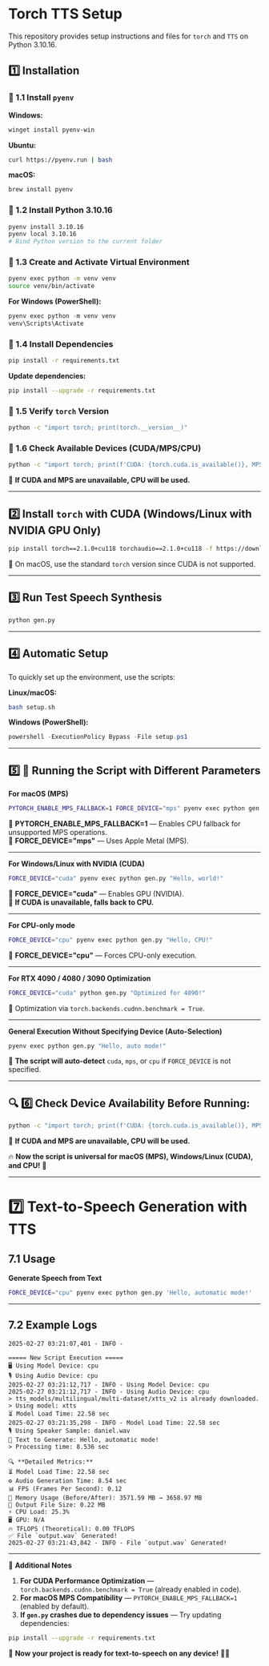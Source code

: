 # Torch TTS Setup

This repository provides setup instructions and files for `torch` and `TTS` on Python 3.10.16.

## 1️⃣ Installation

### 🔹 1.1 Install `pyenv`

**Windows:**
```bash
winget install pyenv-win
```

**Ubuntu:**
```bash
curl https://pyenv.run | bash
```

**macOS:**
```bash
brew install pyenv
```

### 🔹 1.2 Install Python 3.10.16
```bash
pyenv install 3.10.16
pyenv local 3.10.16
# Bind Python version to the current folder
```

### 🔹 1.3 Create and Activate Virtual Environment
```bash
pyenv exec python -m venv venv
source venv/bin/activate
```

**For Windows (PowerShell):**
```powershell
pyenv exec python -m venv venv
venv\Scripts\Activate
```

### 🔹 1.4 Install Dependencies
```bash
pip install -r requirements.txt
```

**Update dependencies:**
```bash
pip install --upgrade -r requirements.txt
```

### 🔹 1.5 Verify `torch` Version
```bash
python -c "import torch; print(torch.__version__)"
```

### 🔹 1.6 Check Available Devices (CUDA/MPS/CPU)
```bash
python -c "import torch; print(f'CUDA: {torch.cuda.is_available()}, MPS: {torch.backends.mps.is_available()}')"
```

📌 **If CUDA and MPS are unavailable, CPU will be used.**

---
## 2️⃣ Install `torch` with CUDA (Windows/Linux with NVIDIA GPU Only)
```bash
pip install torch==2.1.0+cu118 torchaudio==2.1.0+cu118 -f https://download.pytorch.org/whl/torch_stable.html
```

📌 On macOS, use the standard `torch` version since CUDA is not supported.

---
## 3️⃣ Run Test Speech Synthesis
```bash
python gen.py
```

---
## 4️⃣ Automatic Setup
To quickly set up the environment, use the scripts:

**Linux/macOS:**
```bash
bash setup.sh
```

**Windows (PowerShell):**
```powershell
powershell -ExecutionPolicy Bypass -File setup.ps1
```

---
## 5️⃣ 🚀 Running the Script with Different Parameters

**For macOS (MPS)**
```bash
PYTORCH_ENABLE_MPS_FALLBACK=1 FORCE_DEVICE="mps" pyenv exec python gen.py "Hello, world!"
```

🔹 **PYTORCH_ENABLE_MPS_FALLBACK=1** — Enables CPU fallback for unsupported MPS operations.  
🔹 **FORCE_DEVICE="mps"** — Uses Apple Metal (MPS).

---
**For Windows/Linux with NVIDIA (CUDA)**
```bash
FORCE_DEVICE="cuda" pyenv exec python gen.py "Hello, world!"
```

🔹 **FORCE_DEVICE="cuda"** — Enables GPU (NVIDIA).  
🔹 **If CUDA is unavailable, falls back to CPU.**

---
**For CPU-only mode**
```bash
FORCE_DEVICE="cpu" pyenv exec python gen.py "Hello, CPU!"
```

🔹 **FORCE_DEVICE="cpu"** — Forces CPU-only execution.

---
**For RTX 4090 / 4080 / 3090 Optimization**
```bash
FORCE_DEVICE="cuda" python gen.py "Optimized for 4090!"
```

🔹 Optimization via `torch.backends.cudnn.benchmark = True`.

---
**General Execution Without Specifying Device (Auto-Selection)**
```bash
pyenv exec python gen.py "Hello, auto mode!"
```

🔹 **The script will auto-detect** `cuda`, `mps`, or `cpu` if `FORCE_DEVICE` is not specified.

---
## 🔍 6️⃣ Check Device Availability Before Running:
```bash
python -c "import torch; print(f'CUDA: {torch.cuda.is_available()}, MPS: {torch.backends.mps.is_available()}')"
```

📌 **If CUDA and MPS are unavailable, CPU will be used.**

🔥 **Now the script is universal for macOS (MPS), Windows/Linux (CUDA), and CPU!** 🚀

---
# 7️⃣ Text-to-Speech Generation with TTS

## 7.1 Usage

**Generate Speech from Text**
```bash
FORCE_DEVICE="cpu" pyenv exec python gen.py 'Hello, automatic mode!'
```

---
## 7.2 Example Logs

```plaintext
2025-02-27 03:21:07,401 - INFO -

===== New Script Execution =====
🖥️ Using Model Device: cpu
🎙 Using Audio Device: cpu
2025-02-27 03:21:12,717 - INFO - Using Model Device: cpu
2025-02-27 03:21:12,717 - INFO - Using Audio Device: cpu
> tts_models/multilingual/multi-dataset/xtts_v2 is already downloaded.
> Using model: xtts
⏳ Model Load Time: 22.58 sec
2025-02-27 03:21:35,298 - INFO - Model Load Time: 22.58 sec
🎙️ Using Speaker Sample: daniel.wav
📢 Text to Generate: Hello, automatic mode!
> Processing time: 8.536 sec

🔍 **Detailed Metrics:**
⏳ Model Load Time: 22.58 sec
⚙️ Audio Generation Time: 8.54 sec
📊 FPS (Frames Per Second): 0.12
💾 Memory Usage (Before/After): 3571.59 MB → 3658.97 MB
📂 Output File Size: 0.22 MB
⚡ CPU Load: 25.3%
🖥️ GPU: N/A
🔥 TFLOPS (Theoretical): 0.00 TFLOPS
✅ File `output.wav` Generated!
2025-02-27 03:21:43,842 - INFO - File `output.wav` Generated!
```

---
📌 **Additional Notes**
1. **For CUDA Performance Optimization** — `torch.backends.cudnn.benchmark = True` (already enabled in code).
2. **For macOS MPS Compatibility** — `PYTORCH_ENABLE_MPS_FALLBACK=1` (enabled by default).
3. **If `gen.py` crashes due to dependency issues** — Try updating dependencies:
```bash
pip install --upgrade -r requirements.txt
```

🎉 **Now your project is ready for text-to-speech on any device!** 🚀🔥

